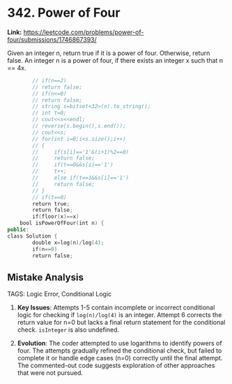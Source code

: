 # 342. Power of Four

**Link:** https://leetcode.com/problems/power-of-four/submissions/1746867393/

Given an integer n, return true if it is a power of four. Otherwise, return false. An integer n is a power of four, if there exists an integer x such that n == 4x.

```cpp
        // if(n==2)
        // return false;
        // if(n<=0)
        // return false;
        // string s=bitset<32>(n).to_string();
        // int t=0;
        // cout<<s<<endl;
        // reverse(s.begin(),s.end());
        // cout<<s;
        // for(int i=0;i<s.size();i++)
        // {
        //     if(s[i]=='1'&(i+1)%2==0)
        //     return false;
        //     if(t==0&&s[i]=='1')
        //     t++;
        //     else if(t==1&&s[i]=='1')
        //     return false;
        // }
        // if(t==0)
        return true;
        return false;
        if(floor(x)==x)
    bool isPowerOfFour(int n) {
public:
class Solution {
        double x=log(n)/log(4);
        if(n==0)
        return false;
```

## Mistake Analysis

TAGS: Logic Error, Conditional Logic

1. **Key Issues**: Attempts 1-5 contain incomplete or incorrect conditional logic for checking if `log(n)/log(4)` is an integer.  Attempt 6 corrects the return value for n=0 but lacks a final return statement for the conditional check.  `isInteger` is also undefined.


2. **Evolution**: The coder attempted to use logarithms to identify powers of four.  The attempts gradually refined the conditional check, but failed to complete it or handle edge cases (n=0) correctly until the final attempt.  The commented-out code suggests exploration of other approaches that were not pursued.

